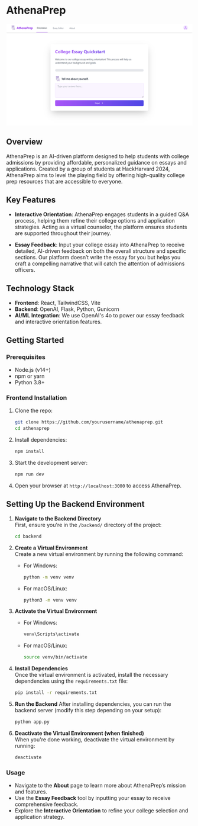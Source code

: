 # AthenaPrep
![Landing page of AthenaPrep](./landing.png)
## Overview
AthenaPrep is an AI-driven platform designed to help students with college admissions by providing affordable, personalized guidance on essays and applications. Created by a group of students at HackHarvard 2024, AthenaPrep aims to level the playing field by offering high-quality college prep resources that are accessible to everyone.

## Key Features
- **Interactive Orientation**: AthenaPrep engages students in a guided Q&A process, helping them refine their college options and application strategies. Acting as a virtual counselor, the platform ensures students are supported throughout their journey.
  
- **Essay Feedback**: Input your college essay into AthenaPrep to receive detailed, AI-driven feedback on both the overall structure and specific sections. Our platform doesn’t write the essay for you but helps you craft a compelling narrative that will catch the attention of admissions officers.

## Technology Stack
- **Frontend**: React, TailwindCSS, Vite
- **Backend**: OpenAI, Flask, Python, Gunicorn
- **AI/ML Integration**: We use OpenAI's 4o to power our essay feedback and interactive orientation features.

## Getting Started

### Prerequisites
- Node.js (v14+)
- npm or yarn
- Python 3.8+

### Frontend Installation
1. Clone the repo:
   ```bash
   git clone https://github.com/yourusername/athenaprep.git
   cd athenaprep
   ```

2. Install dependencies:
   ```bash
   npm install
   ```

3. Start the development server:
   ```bash
   npm run dev
   ```

4. Open your browser at `http://localhost:3000` to access AthenaPrep.


## Setting Up the Backend Environment

1. **Navigate to the Backend Directory**  
   First, ensure you're in the `/backend/` directory of the project:
   ```bash
   cd backend
   ```

2. **Create a Virtual Environment**  
   Create a new virtual environment by running the following command:
   - For Windows:
     ```bash
     python -m venv venv
     ```
   - For macOS/Linux:
     ```bash
     python3 -m venv venv
     ```

3. **Activate the Virtual Environment**
   - For Windows:
     ```bash
     venv\Scripts\activate
     ```
   - For macOS/Linux:
     ```bash
     source venv/bin/activate
     ```

4. **Install Dependencies**  
   Once the virtual environment is activated, install the necessary dependencies using the `requirements.txt` file:
   ```bash
   pip install -r requirements.txt
   ```

5. **Run the Backend**
   After installing dependencies, you can run the backend server (modify this step depending on your setup):
   ```bash
   python app.py
   ```

6. **Deactivate the Virtual Environment (when finished)**  
   When you're done working, deactivate the virtual environment by running:
   ```bash
   deactivate
   ```
### Usage
- Navigate to the **About** page to learn more about AthenaPrep’s mission and features.
- Use the **Essay Feedback** tool by inputting your essay to receive comprehensive feedback.
- Explore the **Interactive Orientation** to refine your college selection and application strategy.
